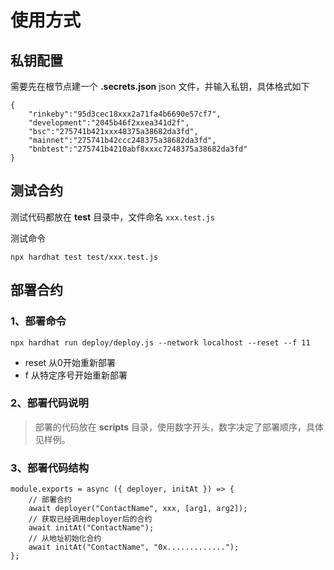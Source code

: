 # 使用方式 

## 私钥配置

需要先在根节点建一个 **.secrets.json** json 文件，并输入私钥，具体格式如下

```
{
    "rinkeby":"95d3cec18xxx2a71fa4b6690e57cf7",
    "development":"2045b46f2xxea341d2f",
    "bsc":"275741b421xxx48375a38682da3fd",
    "mainnet":"275741b42ccc248375a38682da3fd",
    "bnbtest":"275741b4210abf8xxxc7248375a38682da3fd"
}
```

## 测试合约

测试代码都放在 **test** 目录中，文件命名 ``` xxx.test.js ```

测试命令

``` 
npx hardhat test test/xxx.test.js  

```

## 部署合约

### 1、部署命令
```
npx hardhat run deploy/deploy.js --network localhost --reset --f 11

```
* reset  从0开始重新部署
* f 从特定序号开始重新部署

### 2、部署代码说明

> 部署的代码放在 **scripts** 目录，使用数字开头，数字决定了部署顺序，具体见样例。


### 3、部署代码结构

```
module.exports = async ({ deployer, initAt }) => {
    // 部署合约
    await deployer("ContactName", xxx, [arg1, arg2]);
    // 获取已经调用deployer后的合约
    await initAt("ContactName");
    // 从地址初始化合约
    await initAt("ContactName", "0x.............");
};


```
